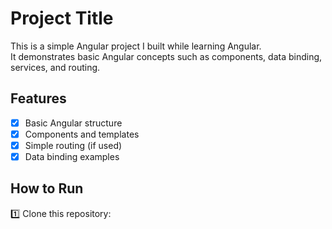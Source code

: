 # Project Title

This is a simple Angular project I built while learning Angular.  
It demonstrates basic Angular concepts such as components, data binding, services, and routing.

## Features
- [x] Basic Angular structure
- [x] Components and templates
- [x] Simple routing (if used)
- [x] Data binding examples

## How to Run

1️⃣ Clone this repository:
